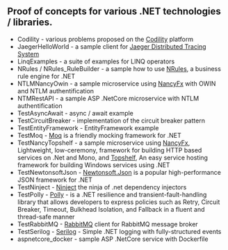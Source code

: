 ## Proof of concepts for various .NET technologies / libraries.

* Codility - various problems proposed on the [Codility](https://www.codility.com/) platform
* JaegerHelloWorld - a sample client for [Jaeger Distributed Tracing System](https://github.com/jaegertracing)
* LinqExamples - a suite of examples for LINQ operators
* NRules / NRules_RuleBuilder - a sample how to use [NRules](https://github.com/NRules/NRules), a business rule engine for .NET
* NTLMNancyOwin - a sample microservice using [NancyFx](https://github.com/NancyFx/Nancy) with OWIN and NTLM authentification
* NTMRestAPI - a sample ASP .NetCore microservice with NTLM authentification
* TestAsyncAwait - async / await example
* TestCircuitBreaker - implementation of the circuit breaker pattern
* TestEntityFramework - EntityFramework example
* TestMoq - [Moq](https://github.com/moq/moq4) is a friendly mocking framework for .NET
* TestNancyTopshelf - a sample microservice using [NancyFx](https://github.com/NancyFx/Nancy), Lightweight, low-ceremony, framework for building HTTP based services on .Net and Mono, and [Topshelf](https://github.com/Topshelf/Topshelf), An easy service hosting framework for building Windows services using .NET
* TestNewtonsoftJson - [Newtonsoft.Json](https://github.com/JamesNK/Newtonsoft.Json) is a popular high-performance JSON framework for .NET
* TestNinject - [Ninject](https://github.com/ninject/Ninject) the ninja of .net dependency injectors
* TestPolly - [Polly](https://github.com/App-vNext/Polly) - is a .NET resilience and transient-fault-handling library that allows developers to express policies such as Retry, Circuit Breaker, Timeout, Bulkhead Isolation, and Fallback in a fluent and thread-safe manner
* TestRabbitMQ - [RabbitMQ](https://github.com/rabbitmq/rabbitmq-dotnet-client) client for RabbitMQ message broker
* TestSerilog - [Serilog](https://github.com/serilog/serilog) - Simple .NET logging with fully-structured events
* aspnetcore_docker - sample ASP .NetCore service with Dockerfile

